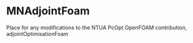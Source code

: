# MNAdjointFoam
Place for any modifications to the NTUA PcOpt OpenFOAM contribution, adjointOptimisationFoam
